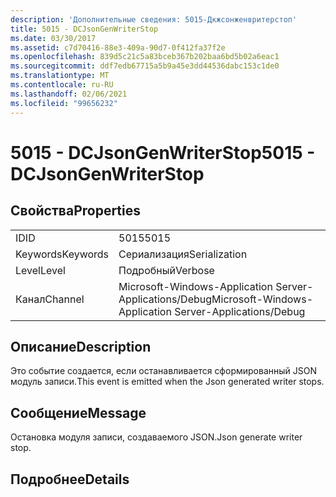 ```yaml
---
description: 'Дополнительные сведения: 5015-Дкжсонженвритерстоп'
title: 5015 - DCJsonGenWriterStop
ms.date: 03/30/2017
ms.assetid: c7d70416-88e3-409a-90d7-0f412fa37f2e
ms.openlocfilehash: 839d5c21c5a83bceb367b202baa6bd5b02a6eac1
ms.sourcegitcommit: ddf7edb67715a5b9a45e3dd44536dabc153c1de0
ms.translationtype: MT
ms.contentlocale: ru-RU
ms.lasthandoff: 02/06/2021
ms.locfileid: "99656232"
---
```

# <a name="5015---dcjsongenwriterstop"></a><span data-ttu-id="d5168-103">5015 - DCJsonGenWriterStop</span><span class="sxs-lookup"><span data-stu-id="d5168-103">5015 - DCJsonGenWriterStop</span></span>

## <a name="properties"></a><span data-ttu-id="d5168-104">Свойства</span><span class="sxs-lookup"><span data-stu-id="d5168-104">Properties</span></span>  
  
|||  
|-|-|  
|<span data-ttu-id="d5168-105">ID</span><span class="sxs-lookup"><span data-stu-id="d5168-105">ID</span></span>|<span data-ttu-id="d5168-106">5015</span><span class="sxs-lookup"><span data-stu-id="d5168-106">5015</span></span>|  
|<span data-ttu-id="d5168-107">Keywords</span><span class="sxs-lookup"><span data-stu-id="d5168-107">Keywords</span></span>|<span data-ttu-id="d5168-108">Сериализация</span><span class="sxs-lookup"><span data-stu-id="d5168-108">Serialization</span></span>|  
|<span data-ttu-id="d5168-109">Level</span><span class="sxs-lookup"><span data-stu-id="d5168-109">Level</span></span>|<span data-ttu-id="d5168-110">Подробный</span><span class="sxs-lookup"><span data-stu-id="d5168-110">Verbose</span></span>|  
|<span data-ttu-id="d5168-111">Канал</span><span class="sxs-lookup"><span data-stu-id="d5168-111">Channel</span></span>|<span data-ttu-id="d5168-112">Microsoft-Windows-Application Server-Applications/Debug</span><span class="sxs-lookup"><span data-stu-id="d5168-112">Microsoft-Windows-Application Server-Applications/Debug</span></span>|  
  
## <a name="description"></a><span data-ttu-id="d5168-113">Описание</span><span class="sxs-lookup"><span data-stu-id="d5168-113">Description</span></span>  

 <span data-ttu-id="d5168-114">Это событие создается, если останавливается сформированный JSON модуль записи.</span><span class="sxs-lookup"><span data-stu-id="d5168-114">This event is emitted when the Json generated writer stops.</span></span>  
  
## <a name="message"></a><span data-ttu-id="d5168-115">Сообщение</span><span class="sxs-lookup"><span data-stu-id="d5168-115">Message</span></span>  

 <span data-ttu-id="d5168-116">Остановка модуля записи, создаваемого JSON.</span><span class="sxs-lookup"><span data-stu-id="d5168-116">Json generate writer stop.</span></span>  
  
## <a name="details"></a><span data-ttu-id="d5168-117">Подробнее</span><span class="sxs-lookup"><span data-stu-id="d5168-117">Details</span></span>
